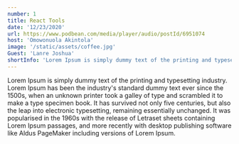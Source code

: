 ```yaml
---
number: 1
title: React Tools
date: '12/23/2020'
url: https://www.podbean.com/media/player/audio/postId/6951074
host: 'Omowonuola Akintola'
image: '/static/assets/coffee.jpg'
Guest: 'Lanre Joshua'
shortInfo: 'Lorem Ipsum is simply dummy text of the printing and typesetting industry.'
---
```

Lorem Ipsum is simply dummy text of the printing and typesetting industry. Lorem Ipsum has been the industry's standard dummy text ever since the 1500s, when an unknown printer took a galley of type and scrambled it to make a type specimen book. It has survived not only five centuries, but also the leap into electronic typesetting, remaining essentially unchanged. It was popularised in the 1960s with the release of Letraset sheets containing Lorem Ipsum passages, and more recently with desktop publishing software like Aldus PageMaker including versions of Lorem Ipsum.